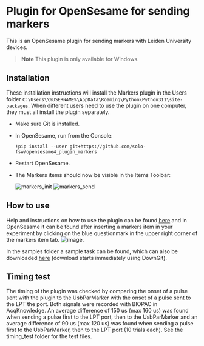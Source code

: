 # Plugin for OpenSesame for sending markers
This is an OpenSesame plugin for sending markers with Leiden University devices. 

> **Note**
> This plugin is only available for Windows. 

## Installation
These installation instructions will install the Markers plugin in the Users folder `C:\Users\\%USERNAME%\AppData\Roaming\Python\Python311\site-packages`. When different users need to use the plugin on one computer, they must all install the plugin separately.

- Make sure Git is installed.

- In OpenSesame, run from the Console:

    `!pip install --user git+https://github.com/solo-fsw/opensesame4_plugin_markers`

- Restart OpenSesame. 

- The Markers items should now be visible in the Items Toolbar:

    ![markers_init](/opensesame_plugins/markers_init/markers_init_large.png)
    ![markers_send](/opensesame_plugins/markers_send/markers_send_large.png)

## How to use
Help and instructions on how to use the plugin can be found [here](https://github.com/solo-fsw/opensesame_plugin_markers/blob/main/opensesame_plugins/markers_init/markers_init.md) and in OpenSesame it can be found after inserting a markers item in your experiment by clicking on the blue questionmark in the upper right corner of the markers item tab. ![image](https://user-images.githubusercontent.com/56065641/217841460-634aee68-7b98-4154-8275-ac75337788e7.png).

In the samples folder a sample task can be found, which can also be downloaded [here](https://downgit.github.io/#/home?url=https://github.com/solo-fsw/opensesame_plugin_markers/tree/main/samples) (download starts immediately using DownGit).

## Timing test
The timing of the plugin was checked by comparing the onset of a pulse sent with the plugin to the UsbParMarker with the onset of a pulse sent to the LPT the port. Both signals were recorded with BIOPAC in AcqKnowledge. An average difference of 150 us (max 160 us) was found when sending a pulse first to the LPT port, then to the UsbParMarker and an average difference of 90 us (max 120 us) was found when sending a pulse first to the UsbParMarker, then to the LPT port (10 trials each). See the timing_test folder for the test files.

